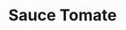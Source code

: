 ---
layout: recette
categories: [recettes]
hidden: true
lang: fr
sitemap: true
title: Sauce Tomate
type: condiment
utensils:
  - couteau
  - poele
recettes:
  Marinara:
    ingredients: 
      - nom: tomates
        qte: 700
        unite: gr
        variable: true
      - nom: oignon
        qte: 1
      - nom: ail
        qte: 6
        unite: gousses
      - nom: vin rouge
        qte: 100
        unite: mL
      - nom: vinaigre balsamique
      - nom: miel
        qte: 1
        unite: cuillère à café
      - nom: herbes
      - nom: sel
      - nom: laurier
    etapes:
      - label: "Préparation"
        details:
          - Émincer l'oignon
          - Faire revenir les oignons dans un filet d'huile d'olive
          - Émincer l'ail
          - L'ajouter aux oignons et le faire cuire quelques minutes
          - Ajouter les tomates concassées et la feuille de laurier
          - Mijoter 15 minutes
          - Ajouter le vin rouge, le miel, les herbes et le sel
          - Mijoter 10 minutes
          - Goûter, ajuster si besoin
          - Mijoter 10 minutes
          - Ajouter une cuillère à soupe de vinaigre balsamique
          - Retirer la feuille de laurier
          - Goûter, ajuster si besoin
          - Servir
notes:
  - En fonction de la consistance souhaitée, couvrir (ou pas) pendant la cuisson
  - Ne pas trop abuser sur les herbes
---